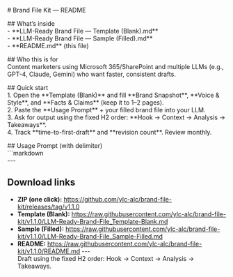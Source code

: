 \# Brand File Kit — README

\#\# What’s inside  
\- \*\*LLM-Ready Brand File — Template (Blank).md\*\*  
\- \*\*LLM-Ready Brand File — Sample (Filled).md\*\*  
\- \*\*README.md\*\* (this file)

\#\# Who this is for  
Content marketers using Microsoft 365/SharePoint and multiple LLMs (e.g., GPT-4, Claude, Gemini) who want faster, consistent drafts.

\#\# Quick start  
1\. Open the \*\*Template (Blank)\*\* and fill \*\*Brand Snapshot\*\*, \*\*Voice & Style\*\*, and \*\*Facts & Claims\*\* (keep it to 1–2 pages).  
2\. Paste the \*\*Usage Prompt\*\* \+ your filled brand file into your LLM.  
3\. Ask for output using the fixed H2 order: \*\*Hook → Context → Analysis → Takeaways\*\*.  
4\. Track \*\*time-to-first-draft\*\* and \*\*revision count\*\*. Review monthly.

\#\# Usage Prompt (with delimiter)  
\`\`\`markdown  
\---  
## Download links
- **ZIP (one click):** https://github.com/ylc-alc/brand-file-kit/releases/tag/v1.1.0
- **Template (Blank):** https://raw.githubusercontent.com/ylc-alc/brand-file-kit/v1.1.0/LLM-Ready-Brand-File_Template-Blank.md
- **Sample (Filled):** https://raw.githubusercontent.com/ylc-alc/brand-file-kit/v1.1.0/LLM-Ready-Brand-File_Sample-Filled.md
- **README:** https://raw.githubusercontent.com/ylc-alc/brand-file-kit/v1.1.0/README.md
\---  
Draft using the fixed H2 order: Hook → Context → Analysis → Takeaways.

